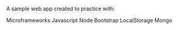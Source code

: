 A sample web app created to practice with:

Microframeworks
Javascript
Node
Bootstrap
LocalStorage
Mongo
